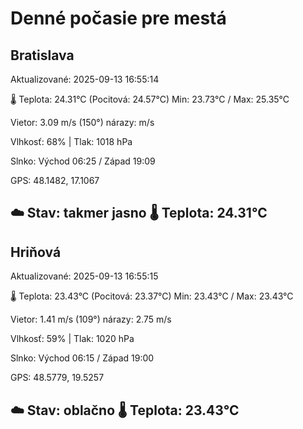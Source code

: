 ﻿# Denné počasie pre mestá

## Bratislava
Aktualizované: 2025-09-13 16:55:14

🌡️ Teplota: 24.31°C 
(Pocitová: 24.57°C)
Min: 23.73°C / Max: 25.35°C

Vietor: 3.09 m/s    (150°) 
nárazy:  m/s

Vlhkosť: 68% | Tlak: 1018 hPa

Slnko: Východ 06:25 / Západ 19:09

GPS: 48.1482, 17.1067

☁️ Stav: takmer jasno        🌡️ Teplota: 24.31°C
---

## Hriňová
Aktualizované: 2025-09-13 16:55:15

🌡️ Teplota: 23.43°C 
(Pocitová: 23.37°C)
Min: 23.43°C / Max: 23.43°C

Vietor: 1.41 m/s (109°)
nárazy: 2.75 m/s

Vlhkosť: 59% | Tlak: 1020 hPa

Slnko: Východ 06:15 / Západ 19:00

GPS: 48.5779, 19.5257

☁️ Stav: oblačno        🌡️ Teplota: 23.43°C
---
